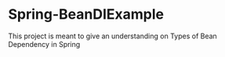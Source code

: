 # Spring-BeanDIExample
This project is meant to give an understanding on Types of Bean Dependency in Spring 

